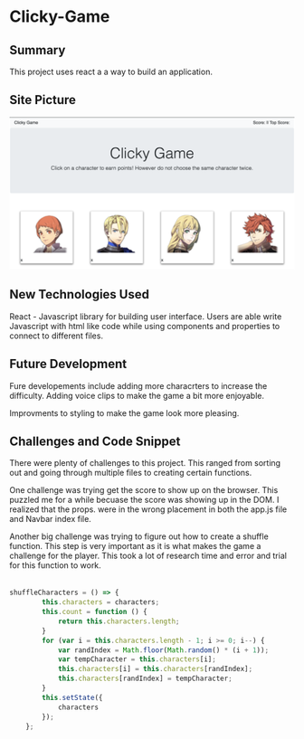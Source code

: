 # Clicky-Game

## Summary

This project uses react a a way to build an application.

## Site Picture

![alttext](images/app-screen-shot.png)

## New Technologies Used

React - Javascript library for building user interface. Users are able write Javascript with html like code while using components and properties to connect to different files.

## Future Development

Fure developements include adding more characrters to increase the difficulty. Adding voice clips to make the game a bit more enjoyable. 

Improvments to styling to make the game look more pleasing.

## Challenges and Code Snippet 

There were plenty of challenges to this project. This ranged from sorting out and going through multiple files to creating certain functions. 

One challenge was trying get the score to show up on the browser. This puzzled me for a while becuase the score was showing up in the DOM. I realized that the props. were in the wrong placement in both the app.js file and Navbar index file. 

Another big challenge was trying to figure out how to create a shuffle function. This step is very important as it is what makes the game a challenge for the player. This took a lot of research time and error and trial for this function to work.

```js

shuffleCharacters = () => {
        this.characters = characters;
        this.count = function () {
            return this.characters.length;
        }
        for (var i = this.characters.length - 1; i >= 0; i--) {
            var randIndex = Math.floor(Math.random() * (i + 1));
            var tempCharacter = this.characters[i];
            this.characters[i] = this.characters[randIndex];
            this.characters[randIndex] = tempCharacter;
        }
        this.setState({
            characters
        });
    };